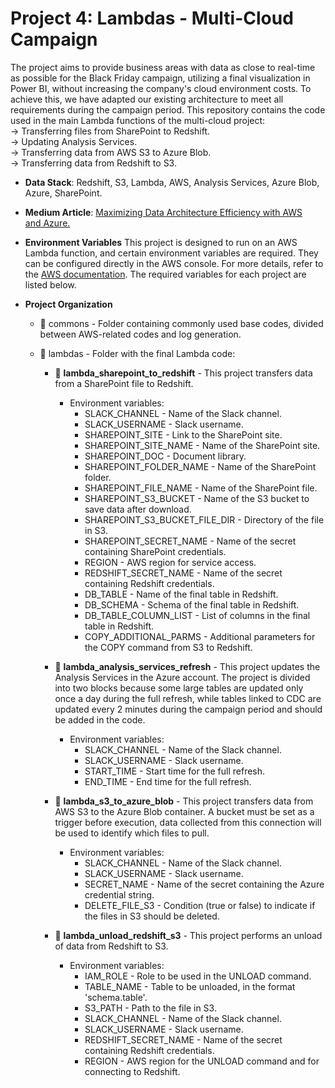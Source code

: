 # Project 4: Lambdas - Multi-Cloud Campaign

The project aims to provide business areas with data as close to real-time as possible for the Black Friday campaign, utilizing a final visualization in Power BI, without increasing the company's cloud environment costs. To achieve this, we have adapted our existing architecture to meet all requirements during the campaign period. This repository contains the code used in the main Lambda functions of the multi-cloud project: 
  \
  → Transferring files from SharePoint to Redshift. \
  → Updating Analysis Services. \
  → Transferring data from AWS S3 to Azure Blob. \
  → Transferring data from Redshift to S3. 

- **Data Stack**: Redshift, S3, Lambda, AWS, Analysis Services, Azure Blob, Azure, SharePoint.

- **Medium Article**: [Maximizing Data Architecture Efficiency with AWS and Azure.](https://medium.com/@alice_thomaz/146395ca42b3)

- **Environment Variables**
This project is designed to run on an AWS Lambda function, and certain environment variables are required. They can be configured directly in the AWS console. For more details, refer to the [AWS documentation](https://docs.aws.amazon.com/lambda/latest/dg/configuration-envvars.html).
The required variables for each project are listed below.

- **Project Organization**
  - :file_folder: commons - Folder containing commonly used base codes, divided between AWS-related codes and log generation.
  - :file_folder: lambdas - Folder with the final Lambda code:

    - :file_folder: **lambda_sharepoint_to_redshift** - This project transfers data from a SharePoint file to Redshift.
      - Environment variables:
        - SLACK_CHANNEL - Name of the Slack channel.
        - SLACK_USERNAME - Slack username.
        - SHAREPOINT_SITE - Link to the SharePoint site.
        - SHAREPOINT_SITE_NAME - Name of the SharePoint site.
        - SHAREPOINT_DOC - Document library.
        - SHAREPOINT_FOLDER_NAME - Name of the SharePoint folder.
        - SHAREPOINT_FILE_NAME - Name of the SharePoint file.
        - SHAREPOINT_S3_BUCKET - Name of the S3 bucket to save data after download.
        - SHAREPOINT_S3_BUCKET_FILE_DIR - Directory of the file in S3.
        - SHAREPOINT_SECRET_NAME - Name of the secret containing SharePoint credentials.
        - REGION - AWS region for service access.
        - REDSHIFT_SECRET_NAME - Name of the secret containing Redshift credentials.
        - DB_TABLE - Name of the final table in Redshift.
        - DB_SCHEMA - Schema of the final table in Redshift.
        - DB_TABLE_COLUMN_LIST - List of columns in the final table in Redshift.
        - COPY_ADDITIONAL_PARMS - Additional parameters for the COPY command from S3 to Redshift.

    - :page_facing_up: **lambda_analysis_services_refresh** - This project updates the Analysis Services in the Azure account. The project is divided into two blocks because some large tables are updated only once a day during the full refresh, while tables linked to CDC are updated every 2 minutes during the campaign period and should be added in the code.
      - Environment variables:
        - SLACK_CHANNEL - Name of the Slack channel.
        - SLACK_USERNAME - Slack username.
        - START_TIME - Start time for the full refresh.
        - END_TIME - End time for the full refresh.

    - :page_facing_up: **lambda_s3_to_azure_blob** - This project transfers data from AWS S3 to the Azure Blob container. A bucket must be set as a trigger before execution, data collected from this connection will be used to identify which files to pull.
      - Environment variables:
        - SLACK_CHANNEL - Name of the Slack channel.
        - SLACK_USERNAME - Slack username.
        - SECRET_NAME - Name of the secret containing the Azure credential string.
        - DELETE_FILE_S3 - Condition (true or false) to indicate if the files in S3 should be deleted.

    - :page_facing_up: **lambda_unload_redshift_s3** - This project performs an unload of data from Redshift to S3.
      - Environment variables:
        - IAM_ROLE - Role to be used in the UNLOAD command.
        - TABLE_NAME - Table to be unloaded, in the format 'schema.table'.
        - S3_PATH - Path to the file in S3.
        - SLACK_CHANNEL - Name of the Slack channel.
        - SLACK_USERNAME - Slack username.
        - REDSHIFT_SECRET_NAME - Name of the secret containing Redshift credentials.
        - REGION - AWS region for the UNLOAD command and for connecting to Redshift.